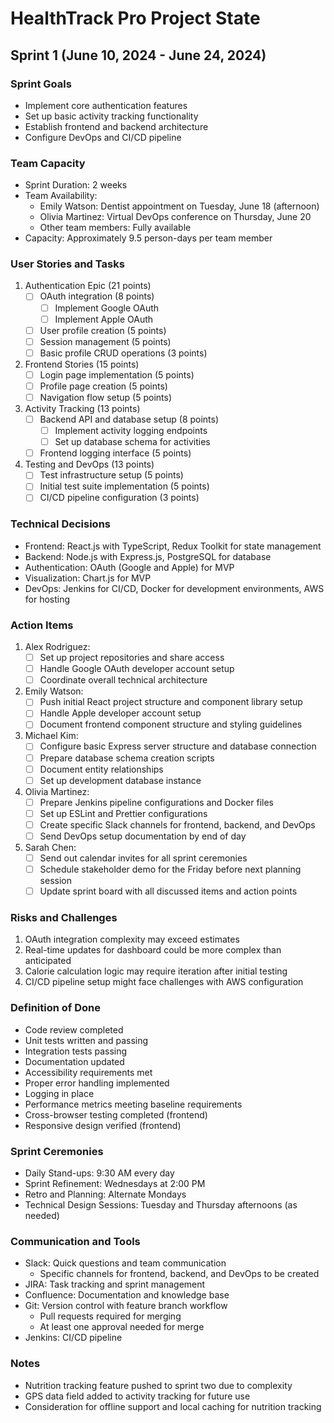 # HealthTrack Pro Project State

## Sprint 1 (June 10, 2024 - June 24, 2024)

### Sprint Goals
- Implement core authentication features
- Set up basic activity tracking functionality
- Establish frontend and backend architecture
- Configure DevOps and CI/CD pipeline

### Team Capacity
- Sprint Duration: 2 weeks
- Team Availability:
  - Emily Watson: Dentist appointment on Tuesday, June 18 (afternoon)
  - Olivia Martinez: Virtual DevOps conference on Thursday, June 20
  - Other team members: Fully available
- Capacity: Approximately 9.5 person-days per team member

### User Stories and Tasks

1. Authentication Epic (21 points)
   - [ ] OAuth integration (8 points)
     - [ ] Implement Google OAuth
     - [ ] Implement Apple OAuth
   - [ ] User profile creation (5 points)
   - [ ] Session management (5 points)
   - [ ] Basic profile CRUD operations (3 points)

2. Frontend Stories (15 points)
   - [ ] Login page implementation (5 points)
   - [ ] Profile page creation (5 points)
   - [ ] Navigation flow setup (5 points)

3. Activity Tracking (13 points)
   - [ ] Backend API and database setup (8 points)
     - [ ] Implement activity logging endpoints
     - [ ] Set up database schema for activities
   - [ ] Frontend logging interface (5 points)

4. Testing and DevOps (13 points)
   - [ ] Test infrastructure setup (5 points)
   - [ ] Initial test suite implementation (5 points)
   - [ ] CI/CD pipeline configuration (3 points)

### Technical Decisions
- Frontend: React.js with TypeScript, Redux Toolkit for state management
- Backend: Node.js with Express.js, PostgreSQL for database
- Authentication: OAuth (Google and Apple) for MVP
- Visualization: Chart.js for MVP
- DevOps: Jenkins for CI/CD, Docker for development environments, AWS for hosting

### Action Items

1. Alex Rodriguez:
   - [ ] Set up project repositories and share access
   - [ ] Handle Google OAuth developer account setup
   - [ ] Coordinate overall technical architecture

2. Emily Watson:
   - [ ] Push initial React project structure and component library setup
   - [ ] Handle Apple developer account setup
   - [ ] Document frontend component structure and styling guidelines

3. Michael Kim:
   - [ ] Configure basic Express server structure and database connection
   - [ ] Prepare database schema creation scripts
   - [ ] Document entity relationships
   - [ ] Set up development database instance

4. Olivia Martinez:
   - [ ] Prepare Jenkins pipeline configurations and Docker files
   - [ ] Set up ESLint and Prettier configurations
   - [ ] Create specific Slack channels for frontend, backend, and DevOps
   - [ ] Send DevOps setup documentation by end of day

5. Sarah Chen:
   - [ ] Send out calendar invites for all sprint ceremonies
   - [ ] Schedule stakeholder demo for the Friday before next planning session
   - [ ] Update sprint board with all discussed items and action points

### Risks and Challenges
1. OAuth integration complexity may exceed estimates
2. Real-time updates for dashboard could be more complex than anticipated
3. Calorie calculation logic may require iteration after initial testing
4. CI/CD pipeline setup might face challenges with AWS configuration

### Definition of Done
- Code review completed
- Unit tests written and passing
- Integration tests passing
- Documentation updated
- Accessibility requirements met
- Proper error handling implemented
- Logging in place
- Performance metrics meeting baseline requirements
- Cross-browser testing completed (frontend)
- Responsive design verified (frontend)

### Sprint Ceremonies
- Daily Stand-ups: 9:30 AM every day
- Sprint Refinement: Wednesdays at 2:00 PM
- Retro and Planning: Alternate Mondays
- Technical Design Sessions: Tuesday and Thursday afternoons (as needed)

### Communication and Tools
- Slack: Quick questions and team communication
  - Specific channels for frontend, backend, and DevOps to be created
- JIRA: Task tracking and sprint management
- Confluence: Documentation and knowledge base
- Git: Version control with feature branch workflow
  - Pull requests required for merging
  - At least one approval needed for merge
- Jenkins: CI/CD pipeline

### Notes
- Nutrition tracking feature pushed to sprint two due to complexity
- GPS data field added to activity tracking for future use
- Consideration for offline support and local caching for nutrition tracking
